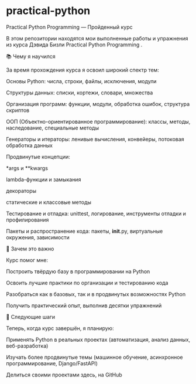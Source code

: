 # practical-python
Practical Python Programming — Пройденный курс

В этом репозитории находятся мои выполненные работы и упражнения из курса Дэвида Бизли Practical Python Programming
.

📚 Чему я научился

За время прохождения курса я освоил широкий спектр тем:

Основы Python: числа, строки, файлы, исключения, модули

Структуры данных: списки, кортежи, словари, множества

Организация программ: функции, модули, обработка ошибок, структура скриптов

ООП (Объектно-ориентированное программирование): классы, методы, наследование, специальные методы

Генераторы и итераторы: ленивые вычисления, конвейеры, потоковая обработка данных

Продвинутые концепции:

*args и **kwargs

lambda-функции и замыкания

декораторы

статические и классовые методы

Тестирование и отладка: unittest, логирование, инструменты отладки и профилирования

Пакеты и распространение кода: пакеты, __init__.py, виртуальные окружения, зависимости

🎯 Зачем это важно

Курс помог мне:

Построить твёрдую базу в программировании на Python

Освоить лучшие практики по организации и тестированию кода

Разобраться как в базовых, так и в продвинутых возможностях Python

Получить практический опыт, выполнив десятки упражнений

🚀 Следующие шаги

Теперь, когда курс завершён, я планирую:

Применять Python в реальных проектах (автоматизация, анализ данных, веб-разработка)

Изучать более продвинутые темы (машинное обучение, асинхронное программирование, Django/FastAPI)

Делиться своими проектами здесь, на GitHub
